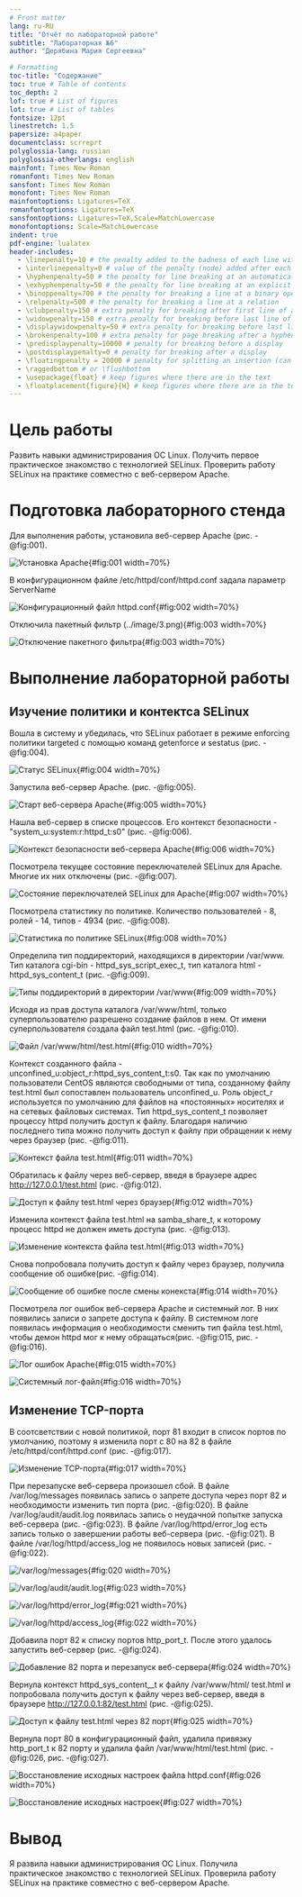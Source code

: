 ```yaml
---
# Front matter
lang: ru-RU
title: "Отчёт по лабораторной работе"
subtitle: "Лабораторная №6"
author: "Дерябина Мария Сергеевна"

# Formatting
toc-title: "Содержание"
toc: true # Table of contents
toc_depth: 2
lof: true # List of figures
lot: true # List of tables
fontsize: 12pt
linestretch: 1.5
papersize: a4paper
documentclass: scrreprt
polyglossia-lang: russian
polyglossia-otherlangs: english
mainfont: Times New Roman
romanfont: Times New Roman
sansfont: Times New Roman
monofont: Times New Roman
mainfontoptions: Ligatures=TeX
romanfontoptions: Ligatures=TeX
sansfontoptions: Ligatures=TeX,Scale=MatchLowercase
monofontoptions: Scale=MatchLowercase
indent: true
pdf-engine: lualatex
header-includes:
  - \linepenalty=10 # the penalty added to the badness of each line within a paragraph (no associated penalty node) Increasing the value makes tex try to have fewer lines in the paragraph.
  - \interlinepenalty=0 # value of the penalty (node) added after each line of a paragraph.
  - \hyphenpenalty=50 # the penalty for line breaking at an automatically inserted hyphen
  - \exhyphenpenalty=50 # the penalty for line breaking at an explicit hyphen
  - \binoppenalty=700 # the penalty for breaking a line at a binary operator
  - \relpenalty=500 # the penalty for breaking a line at a relation
  - \clubpenalty=150 # extra penalty for breaking after first line of a paragraph
  - \widowpenalty=150 # extra penalty for breaking before last line of a paragraph
  - \displaywidowpenalty=50 # extra penalty for breaking before last line before a display math
  - \brokenpenalty=100 # extra penalty for page breaking after a hyphenated line
  - \predisplaypenalty=10000 # penalty for breaking before a display
  - \postdisplaypenalty=0 # penalty for breaking after a display
  - \floatingpenalty = 20000 # penalty for splitting an insertion (can only be split footnote in standard LaTeX)
  - \raggedbottom # or \flushbottom
  - \usepackage{float} # keep figures where there are in the text
  - \floatplacement{figure}{H} # keep figures where there are in the text
---
```


# Цель работы

Развить навыки администрирования ОС Linux. Получить первое практическое знакомство с технологией SELinux.
Проверить работу SELinux на практике совместно с веб-сервером Apache.


# Подготовка лабораторного стенда

Для выполнения работы, установила веб-сервер Apache (рис. -@fig:001).

![Установка Apache](../image/1.png){#fig:001 width=70%}

В конфигурационном файле /etc/httpd/conf/httpd.conf задала параметр ServerName

![Конфигурационный файл httpd.conf](../image/2.png){#fig:002 width=70%}

Отключила пакетный фильтр (../image/3.png){#fig:003 width=70%} 

![Отключение пакетного фильтра](../image/3.png){#fig:003 width=70%}


# Выполнение лабораторной работы

## Изучение политики и контектса SELinux

Вошла в систему и убедилась, что
SELinux работает в режиме enforcing политики targeted с помощью команд getenforce и sestatus (рис. -@fig:004).

![Статус SELinux](../image/4.png){#fig:004 width=70%}

Запустила веб-сервер Apache. (рис. -@fig:005).

![Старт веб-сервера Apache](../image/5.png){#fig:005 width=70%}

Нашла веб-сервер в списке процессов. Его контекст безопасности - "system_u:system:r:httpd_t:s0" (рис. -@fig:006).

![Контекст безопасности веб-сервера Apache](../image/6.png){#fig:006 width=70%}

Посмотрела текущее состояние переключателей SELinux для Apache. Многие их них отключены (рис. -@fig:007).

![Состояние переключателей SELinux для Apache](../image/7.png){#fig:007 width=70%}

Посмотрела статистику по политике. Количество пользователей - 8, ролей - 14, типов - 4934 (рис. -@fig:008).

![Статистика по политике SELinux](../image/8.png){#fig:008 width=70%}

Определила тип поддиректорий, находящихся в директории /var/www. Тип каталога cgi-bin - httpd_sys_script_exec_t, тип каталога html - httpd_sys_content_t (рис. -@fig:009).

![Типы поддиректорий в директории /var/www](../image/9.png){#fig:009 width=70%}

 Исходя из прав доступа каталога /var/www/html, только суперпользователю разрешено создание файлов в нем. От имени суперпользователя создала файл test.html (рис. -@fig:010).

![Файл /var/www/html/test.html](../image/10.png){#fig:010 width=70%}

Контекст созданного файла - unconfined_u:object_r:httpd_sys_content_t:s0. Так
как по умолчанию пользователи CentOS являются свободными от типа, созданному файлу test.html был сопоставлен пользователь unconfined_u. Роль object_r используется по умолчанию для файлов на «постоянных» носителях и на сетевых файловых системах. Тип httpd_sys_content_t позволяет процессу httpd получить доступ к файлу. Благодаря наличию последнего типа можно получить доступ к файлу
при обращении к нему через браузер (рис. -@fig:011).

![Контекст файла test.html](../image/11.png){#fig:011 width=70%}

Обратилась к файлу через веб-сервер, введя в браузере адрес http://127.0.0.1/test.html (рис. -@fig:012).

![Доступ к файлу test.html через браузер](../image/12.png){#fig:012 width=70%}

Изменила контекст файла test.html на samba_share_t, к которому процесс httpd не должен иметь доступа (рис. -@fig:013).

![Изменение контекста файла test.html](../image/13.png){#fig:013 width=70%}

Снова попробовала получить доступ к файлу через браузер, получила сообщение об ошибке(рис. -@fig:014).

![Сообщение об ошибке после смены конекста](../image/14.png){#fig:014 width=70%}

Посмотрела лог ошибок веб-сервера Apache и системный лог. В них появились записи о запрете доступа к файлу. В системном логе появилась информация о необходимости сменить тип файла test.html, чтобы демон httpd мог к нему обращаться(рис. -@fig:015, рис. -@fig:016).

![Лог ошибок Apache](../image/15.png){#fig:015 width=70%}

![Системный лог-файл](../image/16.png){#fig:016 width=70%}


## Изменение TCP-порта

В соотсветствии с новой политикой, порт 81 входит в список портов по умолчанию, поэтому я изменила порт с 80 на 82 в файле /etc/httpd/conf/httpd.conf (рис. -@fig:017).

![Изменение TCP-порта](../image/17.png){#fig:017 width=70%}

При перезапуске веб-сервера произошел сбой. В файле /var/log/messages появилась запись о запрете доступа через порт 82 и необходимости изменить тип порта (рис. -@fig:020). В файле /var/log/audit/audit.log появилась запись о неудачной попытке запуска веб-сервера (рис. -@fig:023). В файле /var/log/httpd/error_log есть запись только о завершении работы веб-сервера (рис. -@fig:021). В файле /var/log/httpd/access_log не появилось новых записей (рис. -@fig:022).

![/var/log/messages](../image/20.png){#fig:020 width=70%}

![/var/log/audit/audit.log](../image/23.png){#fig:023 width=70%}

![/var/log/httpd/error_log](../image/21.png){#fig:021 width=70%}

![/var/log/httpd/access_log](../image/22.png){#fig:022 width=70%}

Добавила порт 82 к списку портов http_port_t. После этого удалось запустить веб-сервер (рис. -@fig:024).

![Добавление 82 порта и перезапуск веб-сервера](../image/24.png){#fig:024 width=70%}

Вернула контекст httpd_sys_cоntent__t к файлу /var/www/html/ test.html и попробовала получить доступ к файлу через веб-сервер, введя в браузере  http://127.0.0.1:82/test.html (рис. -@fig:025).

![Доступ к файлу test.html через 82 порт](../image/25.png){#fig:025 width=70%}

Вернула порт 80 в конфигурационный файл, удалила привязку http_port_t к 82 порту и удалила файл /var/www/html/test.html (рис. -@fig:026, рис. -@fig:027).

![Восстановление исходных настроек файла httpd.conf](../image/26.png){#fig:026 width=70%}

![Восстановление исходных настроек](../image/27.png){#fig:027 width=70%}

# Вывод

Я развила навыки администрирования ОС Linux. 
Получила практическое знакомство с технологией SELinux.
Проверила работу SELinux на практике совместно с веб-сервером Apache.
